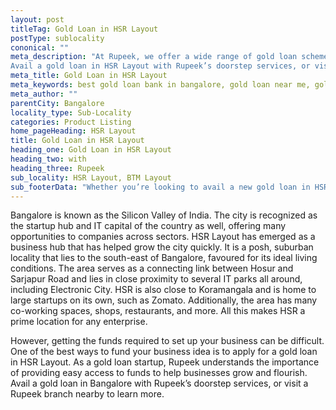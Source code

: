 ```yaml
---
layout: post
titleTag: Gold Loan in HSR Layout
postType: sublocality
cononical: ""
meta_description: "At Rupeek, we offer a wide range of gold loan schemes with low-interest rates.
Avail a gold loan in HSR Layout with Rupeek’s doorstep services, or visit a Rupeek branch nearby to learn more."
meta_title: Gold Loan in HSR Layout
meta_keywords: best gold loan bank in bangalore, gold loan near me, gold loan, best gold loan
meta_author: ""
parentCity: Bangalore
locality_type: Sub-Locality
categories: Product Listing
home_pageHeading: HSR Layout
title: Gold Loan in HSR Layout
heading_one: Gold Loan in HSR Layout
heading_two: with
heading_three: Rupeek
sub_locality: HSR Layout, BTM Layout
sub_footerData: "Whether you’re looking to avail a new gold loan in HSR Layout or you’re looking for a gold loan transfer, Rupeek is here to help you. You can take a look at our low-interest repayments rates when compared to competitors in our interest repayment calculator and transfer your existing loan in a simple, hassle-free manner. You can also opt for an extended credit line through Rupeek Quick and pay interest only for the loan amount used."
---
```

Bangalore is known as the Silicon Valley of India. The city is recognized as the startup hub and IT capital of the country as well, offering many opportunities to companies across sectors. HSR Layout has emerged as a business hub that has helped grow the city quickly. It is a posh, suburban locality that lies to the south-east of Bangalore, favoured for its ideal living conditions. The area serves as a connecting link between Hosur and Sarjapur Road and lies in close proximity to several IT parks all around, including Electronic City. HSR is also close to Koramangala and is home to large startups on its own, such as Zomato. Additionally, the area has many co-working spaces, shops, restaurants, and more. All this makes HSR a prime location for any enterprise. 

However, getting the funds required to set up your business can be difficult. One of the best ways to fund your business idea is to apply for a gold loan in HSR Layout. As a gold loan startup, Rupeek understands the importance of providing easy access to funds to help businesses grow and flourish. Avail a gold loan in Bangalore with Rupeek’s doorstep services, or visit a Rupeek branch nearby to learn more.